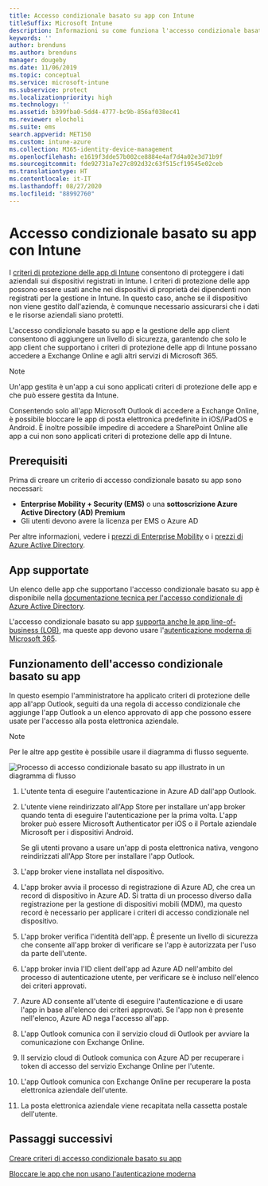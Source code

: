 ```yaml
---
title: Accesso condizionale basato su app con Intune
titleSuffix: Microsoft Intune
description: Informazioni su come funziona l'accesso condizionale basato su app con Intune.
keywords: ''
author: brenduns
ms.author: brenduns
manager: dougeby
ms.date: 11/06/2019
ms.topic: conceptual
ms.service: microsoft-intune
ms.subservice: protect
ms.localizationpriority: high
ms.technology: ''
ms.assetid: b399fba0-5dd4-4777-bc9b-856af038ec41
ms.reviewer: elocholi
ms.suite: ems
search.appverid: MET150
ms.custom: intune-azure
ms.collection: M365-identity-device-management
ms.openlocfilehash: e1619f3dde57b002ce8884e4af7d4a02e3d71b9f
ms.sourcegitcommit: fde92731a7e27c892d32c63f515cf19545e02ceb
ms.translationtype: HT
ms.contentlocale: it-IT
ms.lasthandoff: 08/27/2020
ms.locfileid: "88992760"
---
```

# <a name="app-based-conditional-access-with-intune"></a>Accesso condizionale basato su app con Intune

I [criteri di protezione delle app di Intune](../apps/app-protection-policy.md) consentono di proteggere i dati aziendali sui dispositivi registrati in Intune. I criteri di protezione delle app possono essere usati anche nei dispositivi di proprietà dei dipendenti non registrati per la gestione in Intune. In questo caso, anche se il dispositivo non viene gestito dall'azienda, è comunque necessario assicurarsi che i dati e le risorse aziendali siano protetti.

L'accesso condizionale basato su app e la gestione delle app client consentono di aggiungere un livello di sicurezza, garantendo che solo le app client che supportano i criteri di protezione delle app di Intune possano accedere a Exchange Online e agli altri servizi di Microsoft 365.

> [!NOTE]
> Un'app gestita è un'app a cui sono applicati criteri di protezione delle app e che può essere gestita da Intune.

Consentendo solo all'app Microsoft Outlook di accedere a Exchange Online, è possibile bloccare le app di posta elettronica predefinite in iOS/iPadOS e Android. È inoltre possibile impedire di accedere a SharePoint Online alle app a cui non sono applicati criteri di protezione delle app di Intune.

## <a name="prerequisites"></a>Prerequisiti

Prima di creare un criterio di accesso condizionale basato su app sono necessari:

- **Enterprise Mobility + Security (EMS)** o una **sottoscrizione Azure Active Directory (AD) Premium**
- Gli utenti devono avere la licenza per EMS o Azure AD

Per altre informazioni, vedere i [prezzi di Enterprise Mobility](https://www.microsoft.com/cloud-platform/enterprise-mobility-pricing) o i [prezzi di Azure Active Directory](https://azure.microsoft.com/pricing/details/active-directory/).

## <a name="supported-apps"></a>App supportate

Un elenco delle app che supportano l'accesso condizionale basato su app è disponibile nella [documentazione tecnica per l'accesso condizionale di Azure Active Directory](/azure/active-directory/active-directory-conditional-access-technical-reference).

L'accesso condizionale basato su app [supporta anche le app line-of-business (LOB)](app-modern-authentication-block.md), ma queste app devono usare l'[autenticazione moderna di Microsoft 365](https://support.office.com/article/Using-Office-365-modern-authentication-with-Office-clients-776c0036-66fd-41cb-8928-5495c0f9168a). 

## <a name="how-app-based-conditional-access-works"></a>Funzionamento dell'accesso condizionale basato su app

In questo esempio l'amministratore ha applicato criteri di protezione delle app all'app Outlook, seguiti da una regola di accesso condizionale che aggiunge l'app Outlook a un elenco approvato di app che possono essere usate per l'accesso alla posta elettronica aziendale.

> [!NOTE]
> Per le altre app gestite è possibile usare il diagramma di flusso seguente.

![Processo di accesso condizionale basato su app illustrato in un diagramma di flusso](./media/app-based-conditional-access-intune/ca-intune-common-ways-3.png)

1. L'utente tenta di eseguire l'autenticazione in Azure AD dall'app Outlook.

2. L'utente viene reindirizzato all'App Store per installare un'app broker quando tenta di eseguire l'autenticazione per la prima volta. L'app broker può essere Microsoft Authenticator per iOS o il Portale aziendale Microsoft per i dispositivi Android.

   Se gli utenti provano a usare un'app di posta elettronica nativa, vengono reindirizzati all'App Store per installare l'app Outlook.

3. L'app broker viene installata nel dispositivo.

4. L'app broker avvia il processo di registrazione di Azure AD, che crea un record di dispositivo in Azure AD. Si tratta di un processo diverso dalla registrazione per la gestione di dispositivi mobili (MDM), ma questo record è necessario per applicare i criteri di accesso condizionale nel dispositivo.

5. L'app broker verifica l'identità dell'app. È presente un livello di sicurezza che consente all'app broker di verificare se l'app è autorizzata per l'uso da parte dell'utente.

6. L'app broker invia l'ID client dell'app ad Azure AD nell'ambito del processo di autenticazione utente, per verificare se è incluso nell'elenco dei criteri approvati.

7. Azure AD consente all'utente di eseguire l'autenticazione e di usare l'app in base all'elenco dei criteri approvati. Se l'app non è presente nell'elenco, Azure AD nega l'accesso all'app.

8. L'app Outlook comunica con il servizio cloud di Outlook per avviare la comunicazione con Exchange Online.

9. Il servizio cloud di Outlook comunica con Azure AD per recuperare i token di accesso del servizio Exchange Online per l'utente.

10. L'app Outlook comunica con Exchange Online per recuperare la posta elettronica aziendale dell'utente.

11. La posta elettronica aziendale viene recapitata nella cassetta postale dell'utente.

## <a name="next-steps"></a>Passaggi successivi
[Creare criteri di accesso condizionale basato su app](app-based-conditional-access-intune-create.md)

[Bloccare le app che non usano l'autenticazione moderna](app-modern-authentication-block.md)